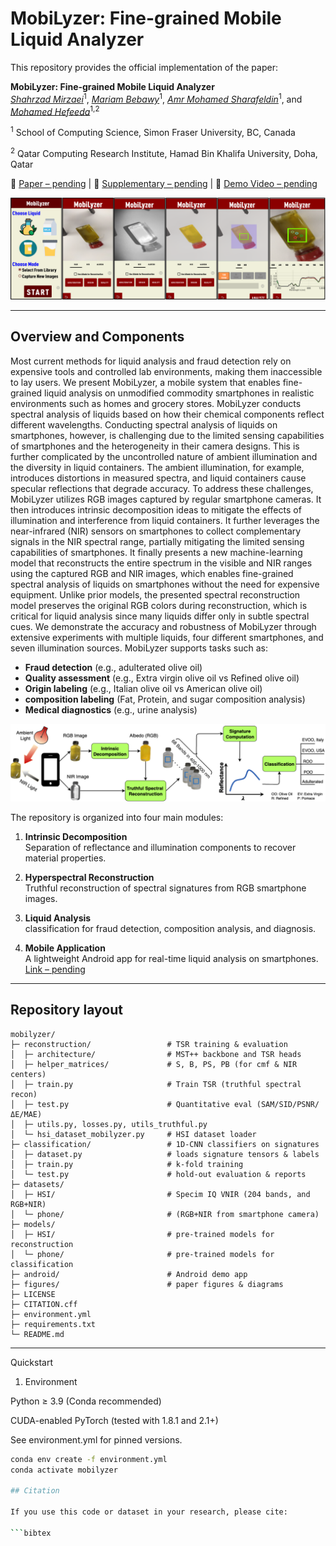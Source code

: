 # MobiLyzer: Fine-grained Mobile Liquid Analyzer

This repository provides the official implementation of the paper:  

**MobiLyzer: Fine-grained Mobile Liquid Analyzer**  
*[Shahrzad Mirzaei]()*<sup>1</sup>, *[Mariam Bebawy]()*<sup>1</sup>, *[Amr Mohamed Sharafeldin]()*<sup>1</sup>, and *[Mohamed Hefeeda]()*<sup>1,2</sup>  

<sup>1</sup> School of Computing Science, Simon Fraser University, BC, Canada

<sup>2</sup>  Qatar Computing Research Institute, Hamad Bin Khalifa University, Doha, Qatar

📄 [Paper – pending]() | 📑 [Supplementary – pending]() | 🎥 [Demo Video – pending]()

![mobilyzer](figures/Picture1.png)  

---

## Overview and Components

Most current methods for liquid analysis and fraud detection rely on expensive tools and controlled lab environments, making them inaccessible to lay users. We present MobiLyzer, a mobile system that enables fine-grained liquid analysis on unmodified commodity smartphones in realistic environments such as homes and grocery stores. MobiLyzer conducts spectral analysis of liquids based on how their chemical components reflect different wavelengths. Conducting spectral analysis of liquids on smartphones, however, is challenging due to the limited sensing capabilities of smartphones and the heterogeneity in their camera designs. This is further complicated by the uncontrolled nature of ambient illumination and the diversity in liquid containers. The ambient illumination, for example, introduces distortions in measured spectra, and liquid containers cause specular reflections that degrade accuracy. To address these challenges, MobiLyzer utilizes RGB images captured by regular smartphone cameras. It then introduces intrinsic decomposition ideas to mitigate the effects of illumination and interference from liquid containers. It further leverages the near-infrared (NIR) sensors on smartphones to collect complementary signals in the NIR spectral range, partially mitigating the limited sensing capabilities of smartphones. It finally presents a new machine-learning model that reconstructs the entire spectrum in the visible and NIR ranges using the captured RGB and NIR images, which enables fine-grained spectral analysis of liquids on smartphones without the need for expensive equipment. Unlike prior models, the presented spectral reconstruction model preserves the original RGB colors during reconstruction, which is critical for liquid analysis since many liquids differ only in subtle spectral cues. We demonstrate the accuracy and robustness of MobiLyzer through extensive experiments with multiple liquids, four different smartphones, and seven illumination sources. MobiLyzer supports tasks such as:  

- **Fraud detection** (e.g., adulterated olive oil)  
- **Quality assessment** (e.g., Extra virgin olive oil vs Refined olive oil)  
- **Origin labeling** (e.g., Italian olive oil vs American olive oil)
- **composition labeling** (Fat, Protein, and sugar composition analysis)
- **Medical diagnostics** (e.g., urine analysis) 

![System Overview](figures/overview.png)

The repository is organized into four main modules:

1. **Intrinsic Decomposition**  
   Separation of reflectance and illumination components to recover material properties.

2. **Hyperspectral Reconstruction**  
   Truthful reconstruction of spectral signatures from RGB smartphone images.  

3. **Liquid Analysis**  
    classification for fraud detection, composition analysis, and diagnosis.  

4. **Mobile Application**  
   A lightweight Android app for real-time liquid analysis on smartphones. [Link – pending]()

---

## Repository layout

```text
mobilyzer/
├─ reconstruction/                 # TSR training & evaluation
│  ├─ architecture/                # MST++ backbone and TSR heads
│  ├─ helper_matrices/             # S, B, PS, PB (for cmf & NIR centers)
│  ├─ train.py                     # Train TSR (truthful spectral recon)
│  ├─ test.py                      # Quantitative eval (SAM/SID/PSNR/ΔE/MAE)
│  ├─ utils.py, losses.py, utils_truthful.py
│  └─ hsi_dataset_mobilyzer.py     # HSI dataset loader
├─ classification/                 # 1D-CNN classifiers on signatures
│  ├─ dataset.py                   # loads signature tensors & labels
│  ├─ train.py                     # k-fold training
│  └─ test.py                      # hold-out evaluation & reports
├─ datasets/
│  ├─ HSI/                         # Specim IQ VNIR (204 bands, and RGB+NIR)
│  └─ phone/                       # (RGB+NIR from smartphone camera)
├─ models/
│  ├─ HSI/                         # pre-trained models for reconstruction
│  └─ phone/                       # pre-trained models for classification
├─ android/                        # Android demo app 
├─ figures/                        # paper figures & diagrams
├─ LICENSE
├─ CITATION.cff
├─ environment.yml
├─ requirements.txt
└─ README.md
``` 
---

Quickstart
1) Environment

Python ≥ 3.9 (Conda recommended)

CUDA-enabled PyTorch (tested with 1.8.1 and 2.1+)

See environment.yml for pinned versions.

```bash
conda env create -f environment.yml
conda activate mobilyzer

## Citation

If you use this code or dataset in your research, please cite:  

```bibtex

